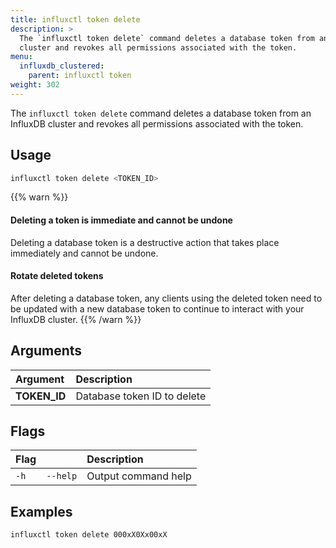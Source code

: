 ```yaml
---
title: influxctl token delete
description: >
  The `influxctl token delete` command deletes a database token from an InfluxDB
  cluster and revokes all permissions associated with the token.
menu:
  influxdb_clustered:
    parent: influxctl token
weight: 302
---
```


The `influxctl token delete` command deletes a database token from an InfluxDB
cluster and revokes all permissions associated with the token.

## Usage

```sh
influxctl token delete <TOKEN_ID>
```

{{% warn %}}
#### Deleting a token is immediate and cannot be undone

Deleting a database token is a destructive action that takes place immediately
and cannot be undone.

#### Rotate deleted tokens

After deleting a database token, any clients using the deleted token need to be
updated with a new database token to continue to interact with your InfluxDB
cluster.
{{% /warn %}}

## Arguments

| Argument     | Description                 |
| :----------- | :-------------------------- |
| **TOKEN_ID** | Database token ID to delete |

## Flags

| Flag |          | Description         |
| :--- | :------- | :------------------ |
| `-h` | `--help` | Output command help |

## Examples

```sh
influxctl token delete 000xX0Xx00xX
```
